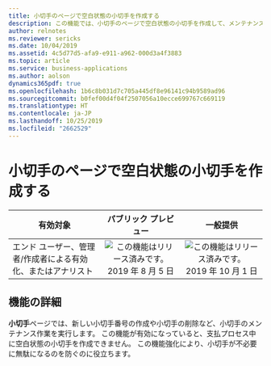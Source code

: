 ```yaml
---
title: 小切手のページで空白状態の小切手を作成する
description: この機能では、小切手のページで空白状態の小切手を作成して、メンテナンス作業をより効率よく実行し、小切手が無駄になるのを防ぐことができます。
author: relnotes
ms.reviewer: sericks
ms.date: 10/04/2019
ms.assetid: 4c5d77d5-afa9-e911-a962-000d3a4f3883
ms.topic: article
ms.service: business-applications
ms.author: aolson
dynamics365pdf: true
ms.openlocfilehash: 1b6c8b031d7c705a445df8e96141c94b9589ad96
ms.sourcegitcommit: b0fef00d4f04f2507056a10ecce699767c669119
ms.translationtype: HT
ms.contentlocale: ja-JP
ms.lasthandoff: 10/25/2019
ms.locfileid: "2662529"
---
```

# <a name="create-checks-with-a-blank-status-on-the-checks-page"></a>小切手のページで空白状態の小切手を作成する


| 有効対象    |  パブリック プレビュー | 一般提供 | 
| ---------- | :----------: |:----------: |
|エンド ユーザー、管理者/作成者による有効化、またはアナリスト|![この機能はリリース済みです。](/dynamics365-release-plan/media/green-checkmark.png "この機能はリリース済みです。") 2019 年 8 月 5 日| ![この機能はリリース済みです。](/dynamics365-release-plan/media/green-checkmark.png "この機能はリリース済みです。") 2019 年 10 月 1 日|






## <a name="feature-details"></a>機能の詳細
<!--feature detail start -->
**小切手**ページでは、新しい小切手番号の作成や小切手の削除など、小切手のメンテナンス作業を実行します。 この機能が有効になっていると、支払プロセス中に空白状態の小切手を作成できません。 この機能強化により、小切手が不必要に無駄になるのを防ぐのに役立ちます。
<!--feature detail end -->




